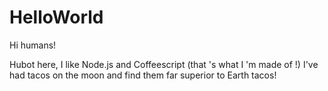 HelloWorld
==========

Hi humans!

Hubot here, I like Node.js and Coffeescript (that 's what I 'm made of !)
I've had tacos on the moon and find them far superior  to Earth tacos!
